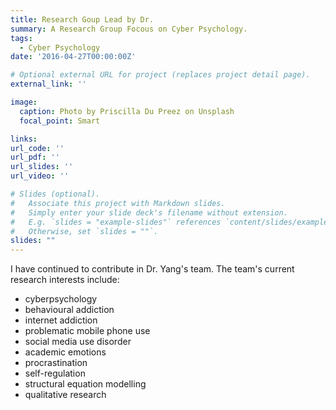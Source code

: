 ```yaml
---
title: Research Goup Lead by Dr.
summary: A Research Group Focous on Cyber Psychology.
tags:
  - Cyber Psychology
date: '2016-04-27T00:00:00Z'

# Optional external URL for project (replaces project detail page).
external_link: ''

image:
  caption: Photo by Priscilla Du Preez on Unsplash
  focal_point: Smart

links:
url_code: ''
url_pdf: ''
url_slides: ''
url_video: ''

# Slides (optional).
#   Associate this project with Markdown slides.
#   Simply enter your slide deck's filename without extension.
#   E.g. `slides = "example-slides"` references `content/slides/example-slides.md`.
#   Otherwise, set `slides = ""`.
slides: ""
---
```


I have continued to contribute in Dr. Yang's team. The team's current research interests include: 
* cyberpsychology
* behavioural addiction
* internet addiction
* problematic mobile phone use
* social media use disorder
* academic emotions
* procrastination
* self-regulation
* structural equation modelling
* qualitative research
